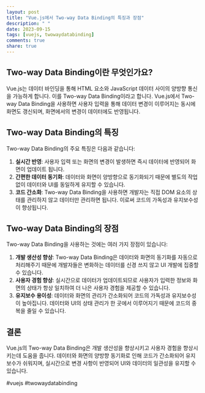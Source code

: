 ```yaml
---
layout: post
title: "Vue.js에서 Two-way Data Binding의 특징과 장점"
description: " "
date: 2023-09-15
tags: [vuejs, twowaydatabinding]
comments: true
share: true
---
```


## Two-way Data Binding이란 무엇인가요?

Vue.js는 데이터 바인딩을 통해 HTML 요소와 JavaScript 데이터 사이의 양방향 통신을 가능하게 합니다. 이를 Two-way Data Binding이라고 합니다. Vue.js에서 Two-way Data Binding을 사용하면 사용자 입력을 통해 데이터 변경이 이루어지는 동시에 화면도 갱신되며, 화면에서의 변경이 데이터에도 반영됩니다.

## Two-way Data Binding의 특징

Two-way Data Binding의 주요 특징은 다음과 같습니다:

1. **실시간 반영**: 사용자 입력 또는 화면의 변경이 발생하면 즉시 데이터에 반영되어 화면이 업데이트 됩니다.
2. **간편한 데이터 동기화**: 데이터와 화면이 양방향으로 동기화되기 때문에 별도의 작업 없이 데이터와 UI를 동일하게 유지할 수 있습니다.
3. **코드 간소화**: Two-way Data Binding을 사용하면 개발자는 직접 DOM 요소의 상태를 관리하지 않고 데이터만 관리하면 됩니다. 이로써 코드의 가독성과 유지보수성이 향상됩니다.

## Two-way Data Binding의 장점

Two-way Data Binding을 사용하는 것에는 여러 가지 장점이 있습니다:

1. **개발 생산성 향상**: Two-way Data Binding은 데이터와 화면의 동기화를 자동으로 처리해주기 때문에 개발자들은 변화하는 데이터를 신경 쓰지 않고 UI 개발에 집중할 수 있습니다.
2. **사용자 경험 향상**: 실시간으로 데이터가 업데이트되므로 사용자가 입력한 정보와 화면의 상태가 항상 일치하여 더 나은 사용자 경험을 제공할 수 있습니다.
3. **유지보수 용이성**: 데이터와 화면의 관리가 간소화되어 코드의 가독성과 유지보수성이 높아집니다. 데이터와 UI의 상태 관리가 한 곳에서 이루어지기 때문에 코드의 중복을 줄일 수 있습니다.

## 결론

Vue.js의 Two-way Data Binding은 개발 생산성을 향상시키고 사용자 경험을 향상시키는데 도움을 줍니다. 데이터와 화면의 양방향 동기화로 인해 코드가 간소화되어 유지보수가 쉬워지며, 실시간으로 변경 사항이 반영되어 UI와 데이터의 일관성을 유지할 수 있습니다.

#vuejs #twowaydatabinding